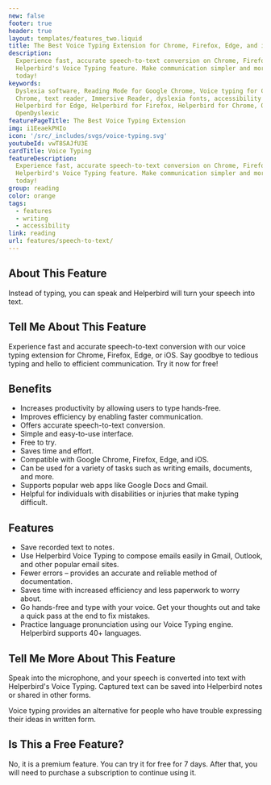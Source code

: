 ```yaml
---
new: false
footer: true
header: true
layout: templates/features_two.liquid
title: The Best Voice Typing Extension for Chrome, Firefox, Edge, and iOS
description:
  Experience fast, accurate speech-to-text conversion on Chrome, Firefox, Edge, and iOS with
  Helperbird's Voice Typing feature. Make communication simpler and more efficient. Try it free
  today!
keywords:
  Dyslexia software, Reading Mode for Google Chrome, Voice typing for Chrome, Text to speech for
  Chrome, text reader, Immersive Reader, dyslexia fonts, accessibility software, dyslexia software,
  Helperbird for Edge, Helperbird for Firefox, Helperbird for Chrome, Opendyslexic for Chrome,
  OpenDyslexic
featurePageTitle: The Best Voice Typing Extension
img: i1EeaekPHIo
icon: '/src/_includes/svgs/voice-typing.svg'
youtubeId: vwT8SAJfU3E
cardTitle: Voice Typing
featureDescription:
  Experience fast, accurate speech-to-text conversion on Chrome, Firefox, Edge, and iOS with
  Helperbird's Voice Typing feature. Make communication simpler and more efficient. Try it free
  today!
group: reading
color: orange
tags:
  - features
  - writing
  - accessibility
link: reading
url: features/speech-to-text/
---
```


## About This Feature

Instead of typing, you can speak and Helperbird will turn your speech into text.

## Tell Me About This Feature

Experience fast and accurate speech-to-text conversion with our voice typing extension for Chrome,
Firefox, Edge, or iOS. Say goodbye to tedious typing and hello to efficient communication. Try it
now for free!

## Benefits

- Increases productivity by allowing users to type hands-free.
- Improves efficiency by enabling faster communication.
- Offers accurate speech-to-text conversion.
- Simple and easy-to-use interface.
- Free to try.
- Saves time and effort.
- Compatible with Google Chrome, Firefox, Edge, and iOS.
- Can be used for a variety of tasks such as writing emails, documents, and more.
- Supports popular web apps like Google Docs and Gmail.
- Helpful for individuals with disabilities or injuries that make typing difficult.

## Features

- Save recorded text to notes.
- Use Helperbird Voice Typing to compose emails easily in Gmail, Outlook, and other popular email
  sites.
- Fewer errors – provides an accurate and reliable method of documentation.
- Saves time with increased efficiency and less paperwork to worry about.
- Go hands-free and type with your voice. Get your thoughts out and take a quick pass at the end to
  fix mistakes.
- Practice language pronunciation using our Voice Typing engine. Helperbird supports 40+ languages.

## Tell Me More About This Feature

Speak into the microphone, and your speech is converted into text with Helperbird's Voice Typing.
Captured text can be saved into Helperbird notes or shared in other forms.

Voice typing provides an alternative for people who have trouble expressing their ideas in written
form.

## Is This a Free Feature?

No, it is a premium feature. You can try it for free for 7 days. After that, you will need to
purchase a subscription to continue using it.
